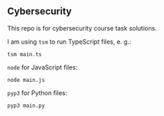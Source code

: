 ## Cybersecurity

This repo is for cybersecurity course task solutions.

I am using `tsm` to run TypeScript files, e. g.:
```
tsm main.ts
```

`node` for JavaScript files:
```
node main.js
```

`pyp3` for Python files:
```
pyp3 main.py
```
